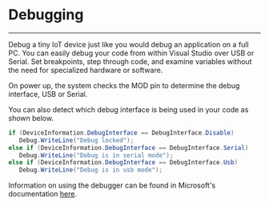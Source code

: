 # Debugging
---
Debug a tiny IoT device just like you would debug an application on a full PC. You can easily debug your code from within Visual Studio over USB or Serial. Set breakpoints, step through code, and examine variables without the need for specialized hardware or software.

On power up, the system checks the MOD pin to determine the debug interface, USB or Serial.

You can also detect which debug interface is being used in your code as shown below. 

```cs
if (DeviceInformation.DebugInterface == DebugInterface.Disable)
   Debug.WriteLine("Debug locked");
else if (DeviceInformation.DebugInterface == DebugInterface.Serial)
   Debug.WriteLine("Debug is in serial mode");
else if (DeviceInformation.DebugInterface == DebugInterface.Usb)
   Debug.WriteLine("Debug is in usb mode");
```

Information on using the debugger can be found in Microsoft's documentation [here](https://docs.microsoft.com/en-us/visualstudio/debugger/debugger-feature-tour?view=vs-2019).
